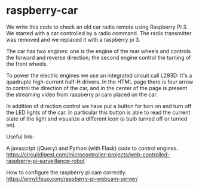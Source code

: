 # raspberry-car
We write this code to check an old car radio remote using Raspberry Pi 3.
We started with a car controlled by a radio command.
The radio transmitter was removed and we replaced it with a raspberry pi 3.

The car has two engines: one is the engine of the rear wheels and controls the forward and reverse direction; the second engine control the turning of the front wheels.

To power the electric engines we use an integrated circuit call L293D: It's a quadruple high-current half-H drivers.
In the HTML page there is four arrow to control the direction of the car, and in the center of the page is present the streaming video from raspberry pi cam placed on the car.

In addition of direction control we have put a button for turn on and turn off the LED lights of the car. In particular this button is able to read the current state of the light and visualize a different icon (a bulb turned off or turned on).

Useful link:

A javascript (jQuery) and Python (with Flask) code to control engines.
https://circuitdigest.com/microcontroller-projects/web-controlled-raspberry-pi-surveillance-robot

How to configure the raspberry pi cam correctly. 
https://pimylifeup.com/raspberry-pi-webcam-server/


